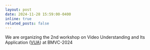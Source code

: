 ```yaml
---
layout: post
date: 2024-11-28 15:59:00-0400
inline: true
related_posts: false
---
```


We are organizing the 2nd workshop on Video Understanding and Its Application ([VUA](https://vua-bmvc.github.io/2024/)) at BMVC-2024
